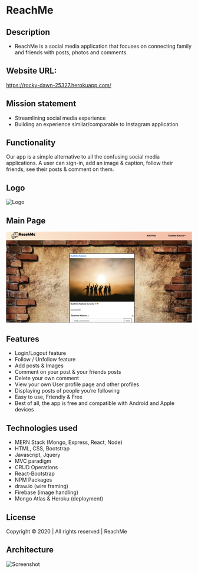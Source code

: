 # ReachMe

## Description

- ReachMe is a social media application that focuses on connecting family and friends with posts, photos and comments.

## Website URL:

https://rocky-dawn-25327.herokuapp.com/

## Mission statement

- Streamlining social media experience
- Building an experience similar/comparable to Instagram application

## Functionality

Our app is a simple alternative to all the confusing social media applications.
A user can sign-in, add an image & caption, follow their friends, see their posts & comment on them.

## Logo

![Logo](client/public/images/reachme_logo.png)

## Main Page

![Screenshot](client/public/images/main_page.png)

## Features

- Login/Logout feature
- Follow / Unfollow feature
- Add posts & Images
- Comment on your post & your friends posts
- Delete your own comment
- View your own User profile page and other profiles
- Displaying posts of people you’re following
- Easy to use, Friendly & Free
- Best of all, the app is free and compatible with Android and Apple devices

## Technologies used

- MERN Stack (Mongo, Express, React, Node)
- HTML, CSS, Bootstrap
- Javascript, Jquery
- MVC paradigm
- CRUD Operations
- React-Bootstrap
- NPM Packages
- draw.io (wire framing)
- Firebase (image handling)
- Mongo Atlas & Heroku (deployment)

## License

Copyright © 2020 | All rights reserved | ReachMe

## Architecture

![Screenshot](./images/wireframe.png)
